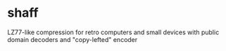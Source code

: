 # shaff
LZ77-like compression for retro computers and small devices with public domain decoders and "copy-lefted" encoder
